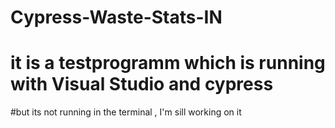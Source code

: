 # Cypress-Waste-Stats-IN
# it is a testprogramm which is running with Visual Studio and cypress
#but its not running in the terminal , I'm sill working on it
